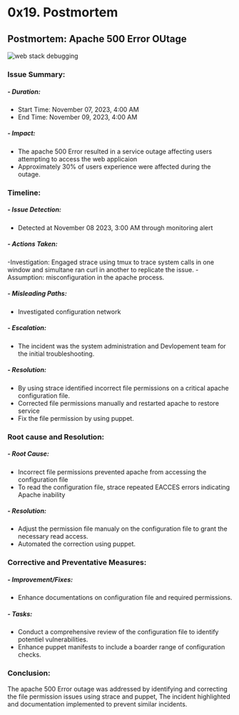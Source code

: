 # 0x19. Postmortem
## Postmortem: Apache 500 Error OUtage

![web stack debugging](https://s3.amazonaws.com/intranet-projects-files/holbertonschool-sysadmin_devops/293/d42WuBh.png)

### Issue Summary:

##### - Duration:  
- Start Time: November 07, 2023, 4:00 AM
- End Time: November 09, 2023, 4:00 AM  
##### - Impact:  
- The apache 500 Error resulted in a service outage affecting users attempting to access the web applicaion
- Approximately 30% of users experience were affected during the outage.
### Timeline:
##### - Issue Detection:
- Detected at November 08 2023, 3:00 AM through monitoring alert
##### - Actions Taken:  
  -Investigation: Engaged strace using tmux to trace system calls in one window and simultane ran curl in another to replicate the issue.
  -Assumption: misconfiguration in the apache process.
##### - Misleading Paths:
- Investigated configuration network
##### - Escalation:
- The incident was the system administration and Devlopement team for the initial troubleshooting.  
##### - Resolution:  
- By using strace identified incorrect file permissions on a critical apache configuration file.  
- Corrected file permissions manually and restarted apache to restore service
- Fix the file permission by using puppet.
### Root cause and Resolution:
##### - Root Cause:
- Incorrect file permissions prevented apache from accessing the configuration file
- To read the configuration file, strace repeated EACCES errors indicating Apache inability
##### - Resolution:
- Adjust the permission file manualy on the configuration file to grant the necessary read access.
- Automated the correction using puppet.
### Corrective and Preventative Measures:
##### - Improvement/Fixes:
- Enhance documentations on configuration file and required permissions.
##### - Tasks:
- Conduct a comprehensive review of the configuration file to identify potentiel vulnerabilities.
- Enhance puppet manifests to include a boarder range of configuration checks.
### Conclusion:
The apache 500 Error outage was addressed by identifying and correcting the file permission issues using strace and puppet, The incident highlighted and documentation implemented to prevent similar incidents.
